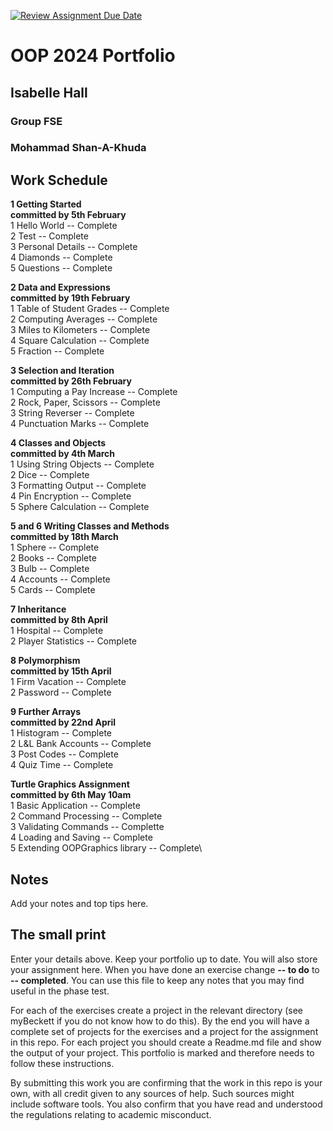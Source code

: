 [![Review Assignment Due Date](https://classroom.github.com/assets/deadline-readme-button-24ddc0f5d75046c5622901739e7c5dd533143b0c8e959d652212380cedb1ea36.svg)](https://classroom.github.com/a/mx4vd1Bo)

# OOP 2024 Portfolio
## Isabelle Hall
### Group FSE
### Mohammad Shan-A-Khuda



## Work Schedule
**1 Getting Started**\
**committed by 5th February**\
1 Hello World        -- Complete\
2 Test               -- Complete\
3 Personal Details   -- Complete\
4 Diamonds           -- Complete\
5 Questions          -- Complete

**2 Data and Expressions**\
**committed by 19th February**\
1 Table of Student Grades  -- Complete\
2 Computing Averages       -- Complete\
3 Miles to Kilometers      -- Complete\
4 Square Calculation       -- Complete\
5 Fraction                 -- Complete

**3 Selection and Iteration**\
**committed by 26th February**\
1 Computing a Pay Increase   -- Complete\
2 Rock, Paper, Scissors      -- Complete\
3 String Reverser            -- Complete\
4 Punctuation Marks          -- Complete

**4 Classes and Objects**\
**committed by 4th March**\
1 Using String Objects     -- Complete\
2 Dice                     -- Complete\
3 Formatting Output        -- Complete\
4 Pin Encryption           -- Complete\
5 Sphere Calculation       -- Complete

**5 and 6 Writing Classes and Methods**\
**committed by 18th March**\
1 Sphere       -- Complete\
2 Books        -- Complete\
3 Bulb         -- Complete\
4 Accounts     -- Complete\
5 Cards        -- Complete

**7 Inheritance**\
**committed by 8th April**\
1 Hospital            -- Complete\
2 Player Statistics   -- Complete

**8 Polymorphism**\
**committed by 15th April**\
1 Firm Vacation           -- Complete\
2 Password                -- Complete

**9 Further Arrays**\
**committed by 22nd April**\
1 Histogram             -- Complete\
2 L&L Bank Accounts     -- Complete\
3 Post Codes            -- Complete\
4 Quiz Time             -- Complete

**Turtle Graphics Assignment**\
**committed by 6th May 10am**\
1 Basic Application           -- Complete\
2 Command Processing          -- Complete\
3 Validating Commands        -- Complette\
4 Loading and Saving          -- Complete\
5 Extending OOPGraphics library    -- Complete\

## Notes
Add your notes and top tips here.

## The small print
Enter your details above. Keep your portfolio up to date. You will also store your assignment here.
When you have done an exercise change **-- to do** to **-- completed**.
You can use this file to keep any notes that you may find useful in the phase test.

For each of the exercises create a project in the relevant directory (see myBeckett if you do not know how to do this).
By the end you will have a complete set of projects for the exercises and a project for the assignment in this repo.
For each project you should create a Readme.md file and show the output of your project.
This portfolio is marked and therefore needs to follow these instructions.

By submitting this work you are confirming that the work in this repo is your own, with all credit given to any sources of help. Such sources might include software tools.
You also confirm that you have read and understood the regulations relating to academic misconduct.
